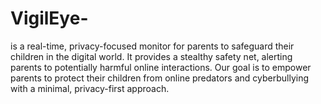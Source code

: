 # VigilEye-
is a real-time, privacy-focused monitor for parents to safeguard their children in the digital world. It provides a stealthy safety net, alerting parents to potentially harmful online interactions. Our goal is to empower parents to protect their children from online predators and cyberbullying with a minimal, privacy-first approach.
